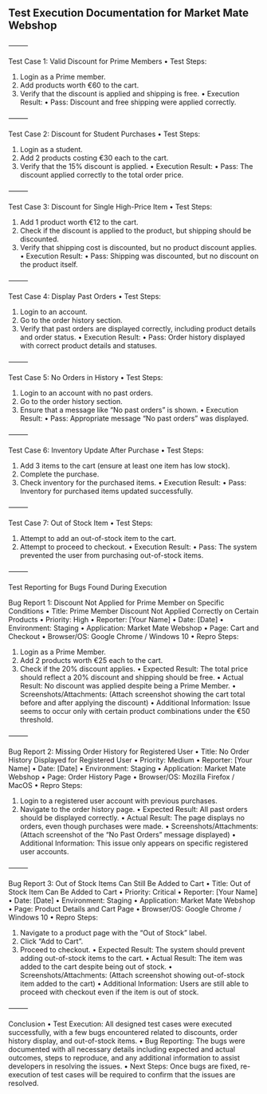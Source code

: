 ## **Test Execution Documentation for Market Mate Webshop** ##

⸻

Test Case 1: Valid Discount for Prime Members
• Test Steps:
1. Login as a Prime member.
2. Add products worth €60 to the cart.
3. Verify that the discount is applied and shipping is free.
• Execution Result:
• Pass: Discount and free shipping were applied correctly.

⸻

Test Case 2: Discount for Student Purchases
• Test Steps:
1. Login as a student.
2. Add 2 products costing €30 each to the cart.
3. Verify that the 15% discount is applied.
• Execution Result:
• Pass: The discount applied correctly to the total order price.

⸻

Test Case 3: Discount for Single High-Price Item
• Test Steps:
1. Add 1 product worth €12 to the cart.
2. Check if the discount is applied to the product, but shipping should be discounted.
3. Verify that shipping cost is discounted, but no product discount applies.
• Execution Result:
• Pass: Shipping was discounted, but no discount on the product itself.

⸻

Test Case 4: Display Past Orders
• Test Steps:
1. Login to an account.
2. Go to the order history section.
3. Verify that past orders are displayed correctly, including product details and order status.
• Execution Result:
• Pass: Order history displayed with correct product details and statuses.

⸻

Test Case 5: No Orders in History
• Test Steps:
1. Login to an account with no past orders.
2. Go to the order history section.
3. Ensure that a message like “No past orders” is shown.
• Execution Result:
• Pass: Appropriate message “No past orders” was displayed.

⸻

Test Case 6: Inventory Update After Purchase
• Test Steps:
1. Add 3 items to the cart (ensure at least one item has low stock).
2. Complete the purchase.
3. Check inventory for the purchased items.
• Execution Result:
• Pass: Inventory for purchased items updated successfully.

⸻

Test Case 7: Out of Stock Item
• Test Steps:
1. Attempt to add an out-of-stock item to the cart.
2. Attempt to proceed to checkout.
• Execution Result:
• Pass: The system prevented the user from purchasing out-of-stock items.

⸻

Test Reporting for Bugs Found During Execution

Bug Report 1: Discount Not Applied for Prime Member on Specific Conditions
• Title: Prime Member Discount Not Applied Correctly on Certain Products
• Priority: High
• Reporter: [Your Name]
• Date: [Date]
• Environment: Staging
• Application: Market Mate Webshop
• Page: Cart and Checkout
• Browser/OS: Google Chrome / Windows 10
• Repro Steps:
1. Login as a Prime Member.
2. Add 2 products worth €25 each to the cart.
3. Check if the 20% discount applies.
• Expected Result: The total price should reflect a 20% discount and shipping should be free.
• Actual Result: No discount was applied despite being a Prime Member.
• Screenshots/Attachments:
(Attach screenshot showing the cart total before and after applying the discount)
• Additional Information:
Issue seems to occur only with certain product combinations under the €50 threshold.

⸻

Bug Report 2: Missing Order History for Registered User
• Title: No Order History Displayed for Registered User
• Priority: Medium
• Reporter: [Your Name]
• Date: [Date]
• Environment: Staging
• Application: Market Mate Webshop
• Page: Order History Page
• Browser/OS: Mozilla Firefox / MacOS
• Repro Steps:
1. Login to a registered user account with previous purchases.
2. Navigate to the order history page.
• Expected Result: All past orders should be displayed correctly.
• Actual Result: The page displays no orders, even though purchases were made.
• Screenshots/Attachments:
(Attach screenshot of the “No Past Orders” message displayed)
• Additional Information:
This issue only appears on specific registered user accounts.

⸻

Bug Report 3: Out of Stock Items Can Still Be Added to Cart
• Title: Out of Stock Item Can Be Added to Cart
• Priority: Critical
• Reporter: [Your Name]
• Date: [Date]
• Environment: Staging
• Application: Market Mate Webshop
• Page: Product Details and Cart Page
• Browser/OS: Google Chrome / Windows 10
• Repro Steps:
1. Navigate to a product page with the “Out of Stock” label.
2. Click “Add to Cart”.
3. Proceed to checkout.
• Expected Result: The system should prevent adding out-of-stock items to the cart.
• Actual Result: The item was added to the cart despite being out of stock.
• Screenshots/Attachments:
(Attach screenshot showing out-of-stock item added to the cart)
• Additional Information:
Users are still able to proceed with checkout even if the item is out of stock.

⸻

Conclusion
• Test Execution: All designed test cases were executed successfully, with a few bugs encountered related to discounts, order history display, and out-of-stock items.
• Bug Reporting: The bugs were documented with all necessary details including expected and actual outcomes, steps to reproduce, and any additional information to assist developers in resolving the issues.
• Next Steps: Once bugs are fixed, re-execution of test cases will be required to confirm that the issues are resolved.
